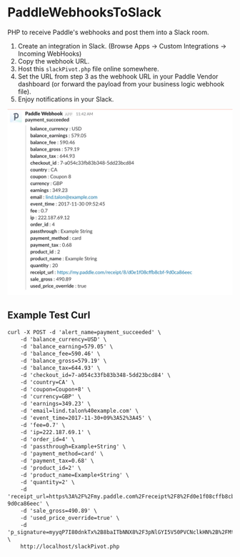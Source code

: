 # PaddleWebhooksToSlack
PHP to receive Paddle's webhooks and post them into a Slack room.

1. Create an integration in Slack. (Browse Apps -> Custom Integrations -> Incoming WebHooks)
2. Copy the webhook URL.
3. Host this `slackPivot.php` file online somewhere.
4. Set the URL from step 3 as the webhook URL in your Paddle Vendor dashboard (or forward the payload from your business logic webhook file).
5. Enjoy notifications in your Slack.

![SlackScreenshot](slack.jpg)

## Example Test Curl

```shell
curl -X POST -d 'alert_name=payment_succeeded' \
    -d 'balance_currency=USD' \
    -d 'balance_earning=579.05' \
    -d 'balance_fee=590.46' \
    -d 'balance_gross=579.19' \
    -d 'balance_tax=644.93' \
    -d 'checkout_id=7-a054c33fb83b348-5dd23bcd84' \
    -d 'country=CA' \
    -d 'coupon=Coupon+8' \
    -d 'currency=GBP' \
    -d 'earnings=349.23' \
    -d 'email=lind.talon%40example.com' \
    -d 'event_time=2017-11-30+09%3A52%3A45' \
    -d 'fee=0.7' \
    -d 'ip=222.187.69.1' \
    -d 'order_id=4' \
    -d 'passthrough=Example+String' \
    -d 'payment_method=card' \
    -d 'payment_tax=0.68' \
    -d 'product_id=2' \
    -d 'product_name=Example+String' \
    -d 'quantity=2' \
    -d 'receipt_url=https%3A%2F%2Fmy.paddle.com%2Freceipt%2F8%2Fd0e1f08cffb8cbf-9d0ca86eec' \
    -d 'sale_gross=490.89' \
    -d 'used_price_override=true' \
    -d 'p_signature=myyqP7I80dnkTx%2B8baITbNNX8%2F3pNlGYI5V50PVCNclkHN%2B%2FMteWNCB9G8jOLyhMP9O5z%2BgOgtQukjc4iPAv6LRARq48MBVim2Aqbxgfm0pR9XDqqAjyAmBg4%2F97%2By6h53Ungbo4Bes9uiez0eYENSbCvAuq71JesphCpE3J%2F1pqbQEohZRqwlZqZcPteoxAjD0eDFVgIL9s2LkRd4OJuqw4q8wM9neALUR6xJODziDxGLi33GEDMAInW6sMByH8%2FSslus68Z4w%2B6%2FfNO6zguOgi9W8t5ulr2DkwD419psRIICYwYOfl%2Bd7BXNAWkoq7tpbnM5hAgkilikHvQ5Z2zKI6Yc113Rt2g1dU%2Fy2geuiP2tFr97z22%2BCaFk6uvOqWClg%2FqGv5gkjTFpA2fu8xwOF%2FVbGqGpZJ3FtJZ%2Fw3i5%2Fldl5eP8spF8kSYVJQ3VXJhqwcDZ4RpGpCxVBLG40niv%2FFAE8K82QRoaXfA%2FA410p1QMIOeNCjr%2FoKbGpkCVTpmrB3U7vKVk0vdVf0dnqDvvbpIlGZjXKcgxIz88eEVVWxuaUYdy8Btb%2FED44DbWstPn1yyLBsonJIirYWWvAphnD%2Bs%2FmDZ01sJUXfiIRyODsVIrUlZHNZYwkzcUTIe2vzGn%2FbHY5sSZpdpnviGg8lNwi%2BwuBtMrS500vFVmujheY%3D' \
    http://localhost/slackPivot.php
```

